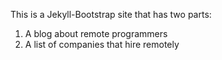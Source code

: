 This is a Jekyll-Bootstrap site that has two parts:

1. A blog about remote programmers
2. A list of companies that hire remotely

